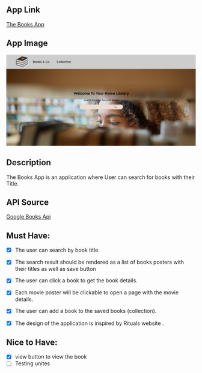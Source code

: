 ## App Link

[The Books App](https://dashing-rolypoly-f18cca.netlify.app/)

## App Image

![app image](/Readme.png)

## Description

The Books App is an application where User can search for books with their Title.

## API Source

[Google Books Api ](https://developers.google.com/books)

## Must Have:

- [x] The user can search by book title.

- [x] The search result should be rendered as a list of books posters with their titles as well as save button

- [x] The user can click a book to get the book details.

- [x] Each movie poster will be clickable to open a page with the movie details.
- [x] The user can add a book to the saved books (collection).

- [x] The design of the application is inspired by Rituals website .

## Nice to Have:

- [x] view button to view the book
- [ ] Testing unites
